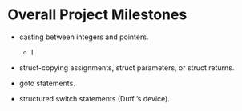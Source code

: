 # Overall Project Milestones

-  casting between integers and pointers.

    * l

-  struct-copying assignments, struct parameters, or struct returns.

-  goto statements.

-  structured switch statements (Duff ’s device).

